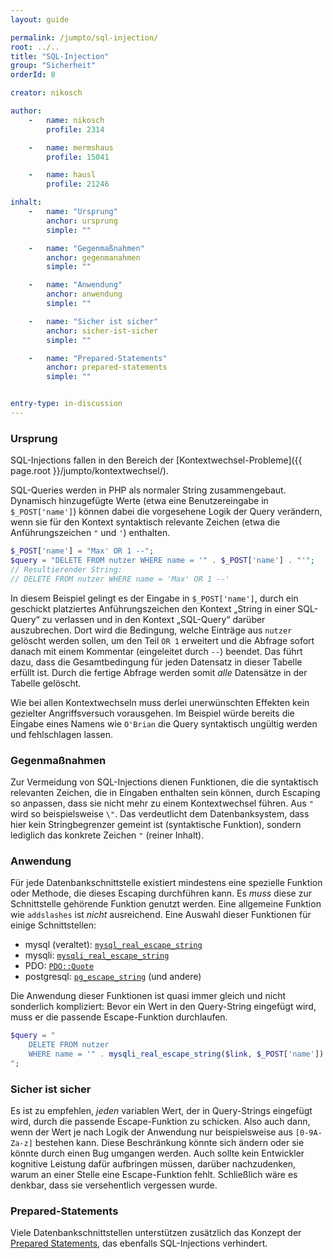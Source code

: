 ```yaml
---
layout: guide

permalink: /jumpto/sql-injection/
root: ../..
title: "SQL-Injection"
group: "Sicherheit"
orderId: 8

creator: nikosch

author:
    -   name: nikosch
        profile: 2314

    -   name: mermshaus
        profile: 15041

    -   name: hausl
        profile: 21246

inhalt:
    -   name: "Ursprung"
        anchor: ursprung
        simple: ""

    -   name: "Gegenmaßnahmen"
        anchor: gegenmanahmen
        simple: ""

    -   name: "Anwendung"
        anchor: anwendung
        simple: ""

    -   name: "Sicher ist sicher"
        anchor: sicher-ist-sicher
        simple: ""

    -   name: "Prepared-Statements"
        anchor: prepared-statements
        simple: ""


entry-type: in-discussion
---
```


### Ursprung

SQL-Injections fallen in den Bereich der
[Kontextwechsel-Probleme]({{ page.root }}/jumpto/kontextwechsel/).

SQL-Queries werden in PHP als normaler String zusammengebaut. Dynamisch
hinzugefügte Werte (etwa eine Benutzereingabe in `$_POST['name']`) können dabei
die vorgesehene Logik der Query verändern, wenn sie für den Kontext syntaktisch
relevante Zeichen (etwa die Anführungszeichen `"` und `'`) enthalten.

~~~ php
$_POST['name'] = "Max' OR 1 --";
$query = "DELETE FROM nutzer WHERE name = '" . $_POST['name'] . "'";
// Resultierender String:
// DELETE FROM nutzer WHERE name = 'Max' OR 1 --'
~~~

In diesem Beispiel gelingt es der Eingabe in `$_POST['name']`, durch ein
geschickt platziertes Anführungszeichen den Kontext „String in einer SQL-Query“
zu verlassen und in den Kontext „SQL-Query“ darüber auszubrechen. Dort wird die
Bedingung, welche Einträge aus `nutzer` gelöscht werden sollen, um den Teil `OR
1` erweitert und die Abfrage sofort danach mit einem Kommentar (eingeleitet
durch `--`) beendet. Das führt dazu, dass die Gesamtbedingung für jeden
Datensatz in dieser Tabelle erfüllt ist. Durch die fertige Abfrage werden somit
*alle* Datensätze in der Tabelle gelöscht.

Wie bei allen Kontextwechseln muss derlei unerwünschten Effekten kein gezielter
Angriffsversuch vorausgehen. Im Beispiel würde bereits die Eingabe eines Namens
wie `O'Brian` die Query syntaktisch ungültig werden und fehlschlagen lassen.


### Gegenmaßnahmen


Zur Vermeidung von SQL-Injections dienen Funktionen, die die syntaktisch
relevanten Zeichen, die in Eingaben enthalten sein können, durch Escaping so
anpassen, dass sie nicht mehr zu einem Kontextwechsel führen. Aus `"` wird so
beispielsweise `\"`. Das verdeutlicht dem Datenbanksystem, dass hier kein
Stringbegrenzer gemeint ist (syntaktische Funktion), sondern lediglich das
konkrete Zeichen `"` (reiner Inhalt).


### Anwendung

Für jede Datenbankschnittstelle existiert mindestens eine spezielle Funktion
oder Methode, die dieses Escaping durchführen kann. Es *muss* diese zur
Schnittstelle gehörende Funktion genutzt werden. Eine allgemeine Funktion wie
`addslashes` ist *nicht* ausreichend. Eine Auswahl dieser Funktionen für einige
Schnittstellen:

* mysql (veraltet): [`mysql_real_escape_string`](http://php.net/manual/en/function.mysql-real-escape-string.php)
* mysqli: [`mysqli_real_escape_string`](http://php.net/manual/en/mysqli.real-escape-string.php)
* PDO: [`PDO::Quote`](http://php.net/manual/en/pdo.quote.php)
* postgresql: [`pg_escape_string`](http://php.net/manual/en/function.pg-escape-string.php) (und andere)

Die Anwendung dieser Funktionen ist quasi immer gleich und nicht sonderlich
kompliziert: Bevor ein Wert in den Query-String eingefügt wird, muss er die
passende Escape-Funktion durchlaufen.

~~~ php
$query = "
    DELETE FROM nutzer
    WHERE name = '" . mysqli_real_escape_string($link, $_POST['name']) . "'
";
~~~


### Sicher ist sicher


Es ist zu empfehlen, *jeden* variablen Wert, der in Query-Strings eingefügt
wird, durch die passende Escape-Funktion zu schicken. Also auch dann, wenn der
Wert je nach Logik der Anwendung nur beispielsweise aus `[0-9A-Za-z]` bestehen
kann. Diese Beschränkung könnte sich ändern oder sie könnte durch einen Bug
umgangen werden. Auch sollte kein Entwickler kognitive Leistung dafür
aufbringen müssen, darüber nachzudenken, warum an einer Stelle eine
Escape-Funktion fehlt. Schließlich wäre es denkbar, dass sie versehentlich
vergessen wurde.


### Prepared-Statements

Viele Datenbankschnittstellen unterstützen zusätzlich das Konzept der [Prepared
Statements](https://de.wikipedia.org/wiki/Prepared_Statement), das ebenfalls
SQL-Injections verhindert.
